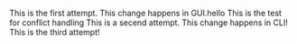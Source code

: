 This is the first attempt. This change happens in GUI.hello
This is the test for conflict handling
This is a secend attempt. This change happens in CLI!
This is the third attempt!
